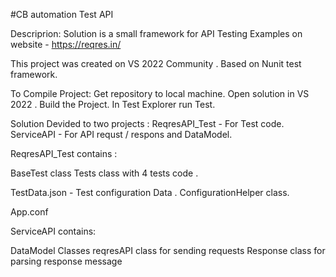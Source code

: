 #CB automation Test API

Descriprion:
Solution is a small framework for API Testing Examples on website - https://reqres.in/

This project was created on VS 2022 Community .
Based on Nunit test framework.

To Compile Project:
Get repository to local machine.
Open solution in VS 2022 .
Build the Project. 
In Test Explorer run Test. 

Solution Devided to two projects :
ReqresAPI_Test - For Test code. 
ServiceAPI - For API requst / respons and DataModel.


ReqresAPI_Test contains :

BaseTest class
Tests class with 4 tests code .

TestData.json - Test configuration Data . 
ConfigurationHelper class. 

App.conf

ServiceAPI contains:

DataModel Classes
reqresAPI class for sending requests
Response class for parsing response message 
